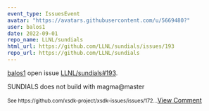 ```yaml
---
event_type: IssuesEvent
avatar: "https://avatars.githubusercontent.com/u/5669480?"
user: balos1
date: 2022-09-01
repo_name: LLNL/sundials
html_url: https://github.com/LLNL/sundials/issues/193
repo_url: https://github.com/LLNL/sundials
---
```


<a href='https://github.com/balos1' target='_blank'>balos1</a> open issue <a href='https://github.com/LLNL/sundials/issues/193' target='_blank'>LLNL/sundials#193</a>.

<p>SUNDIALS does not build with magma@master </p><small>See https://github.com/xsdk-project/xsdk-issues/issues/172...</small><a href='https://github.com/LLNL/sundials/issues/193' target='_blank'>View Comment</a>
